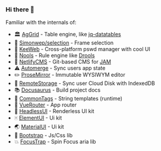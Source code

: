 ### Hi there 👋

Familiar with the internals of:

- 🏛️ [AgGrid][ag] - Table engine, like [jq-datatables][dt]
- 📌 [Simonwep/selection][sel] - Frame selection
- 🔑 [KeeWeb][kw] - Cross-platform pswd manager with cool UI
- 🔭 [Nools][ns] - Rule engine like [Drools][dr]
- 📰 [NetlifyCMS][ncms] - Git-based CMS for [JAM][jam]
- ⚠️ [Automerge][am] - Sync users app state
- ✏️ [ProseMirror][pm] - Immutable WYSIWYM editor
- 📁 [RemoteStorage][rs] - Sync user Cloud Disk with IndexedDB
- 📚 [Docusaurus][ds] - Build project docs
- 🔖 [CommonTags][ct] - String templates (runtime)
- 🚦 [VueRouter][vr] - App router
- 📱 [HeadlessUI][hui] - Renderless UI kit
- 🀄 [ElementUI][el] - Ui kit
- 🌏 [MaterialUI][mui] - Ui kit
- 👢 [Bootstrap][bs] - Js/Css lib
- 💥 [FocusTrap][ftr] - Spin Focus aria lib

[ag]: https://github.com/ag-grid/ag-grid
[am]: https://github.com/automerge/automerge
[ct]: https://github.com/zspecza/common-tags
[ds]: https://github.com/facebook/docusaurus
[dr]: https://www.drools.org/
[dt]: https://datatables.net/
[rs]: https://github.com/remotestorage/remotestorage.js
[sel]: https://github.com/Simonwep/selection
[ns]: https://github.com/noolsjs/nools
[ncms]: https://github.com/netlify/netlify-cms
[pm]: https://github.com/ProseMirror/prosemirror
[jam]: https://jamstack.org/
[kw]: https://github.com/keeweb/keeweb
[vr]: https://github.com/vuejs/vue-router-next
[hui]: https://github.com/tailwindlabs/headlessui
[el]: https://element-plus.org/#/en-US
[mui]: https://material.angular.io/
[bs]: https://bootstrap-3.ru/
[ftr]: https://github.com/focus-trap/focus-trap
